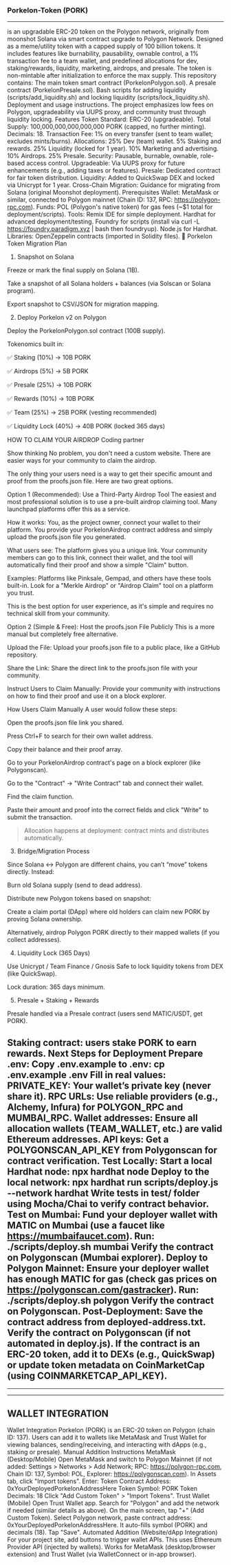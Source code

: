 ### Porkelon-Token (PORK) ###
-------------------------
is an upgradable ERC-20 token on the Polygon network, originally from moonshot Solana via smart contract upgrade to Polygon Network. Designed as a meme/utility token with a capped supply of 100 billion tokens. It includes features like burnability, pausability, ownable control, a 1% transaction fee to a team wallet, and predefined allocations for dev, staking/rewards, liquidity, marketing, airdrops, and presale. 
The token is non-mintable after initialization to enforce the max supply.
This repository contains:
The main token smart contract (PorkelonPolygon.sol).
A presale contract (PorkelonPresale.sol).
Bash scripts for adding liquidity (scripts/add_liquidity.sh) and locking liquidity (scripts/lock_liquidity.sh).
Deployment and usage instructions.
The project emphasizes low fees on Polygon, upgradeability via UUPS proxy, and community trust through liquidity locking.
Features
Token Standard: ERC-20 (upgradeable).
Total Supply: 100,000,000,000,000,000 PORK (capped, no further minting).
Decimals: 18.
Transaction Fee: 1% on every transfer (sent to team wallet; excludes mints/burns).
Allocations:
25% Dev (team) wallet.
5% Staking and rewards.
25% Liquidity (locked for 1 year).
10% Marketing and advertising.
10% Airdrops.
25% Presale.
Security: Pausable, burnable, ownable, role-based access control.
Upgradeable: Via UUPS proxy for future enhancements (e.g., adding taxes or features).
Presale: Dedicated contract for fair token distribution.
Liquidity: Added to QuickSwap DEX and locked via Unicrypt for 1 year.
Cross-Chain Migration: Guidance for migrating from Solana (original Moonshot deployment).
Prerequisites
Wallet: MetaMask or similar, connected to Polygon mainnet (Chain ID: 137, RPC: https://polygon-rpc.com).
Funds: POL (Polygon's native token) for gas fees (~$1 total for deployment/scripts).
Tools:
Remix IDE for simple deployment.
Hardhat for advanced deployment/testing.
Foundry for scripts (install via curl -L https://foundry.paradigm.xyz | bash then foundryup).
Node.js for Hardhat.
Libraries: OpenZeppelin contracts (imported in Solidity files).
🔄 Porkelon Token Migration Plan

1. Snapshot on Solana

Freeze or mark the final supply on Solana (1B).

Take a snapshot of all Solana holders + balances (via Solscan or Solana program).

Export snapshot to CSV/JSON for migration mapping.


2. Deploy Porkelon v2 on Polygon

Deploy the PorkelonPolygon.sol contract (100B supply).

Tokenomics built in:

✅ Staking (10%) → 10B PORK

✅ Airdrops (5%) → 5B PORK

✅ Presale (25%) → 10B PORK

✅ Rewards (10%) → 10B PORK

✅ Team (25%) → 25B PORK (vesting recommended)

✅ Liquidity Lock (40%) → 40B PORK (locked 365 days)


HOW TO CLAIM YOUR AIRDROP Coding partner

Show thinking
No problem, you don't need a custom website. There are easier ways for your community to claim the airdrop.

The only thing your users need is a way to get their specific amount and proof from the proofs.json file. Here are two great options.

Option 1 (Recommended): Use a Third-Party Airdrop Tool
The easiest and most professional solution is to use a pre-built airdrop claiming tool. Many launchpad platforms offer this as a service.

How it works: You, as the project owner, connect your wallet to their platform. You provide your PorkelonAirdrop contract address and simply upload the proofs.json file you generated.

What users see: The platform gives you a unique link. Your community members can go to this link, connect their wallet, and the tool will automatically find their proof and show a simple "Claim" button.

Examples: Platforms like Pinksale, Gempad, and others have these tools built-in. Look for a "Merkle Airdrop" or "Airdrop Claim" tool on a platform you trust.

This is the best option for user experience, as it's simple and requires no technical skill from your community.

Option 2 (Simple & Free): Host the proofs.json File Publicly
This is a more manual but completely free alternative.

Upload the File: Upload your proofs.json file to a public place, like a GitHub repository.

Share the Link: Share the direct link to the proofs.json file with your community.

Instruct Users to Claim Manually: Provide your community with instructions on how to find their proof and use it on a block explorer.

How Users Claim Manually
A user would follow these steps:

Open the proofs.json file link you shared.

Press Ctrl+F to search for their own wallet address.

Copy their balance and their proof array.

Go to your PorkelonAirdrop contract's page on a block explorer (like Polygonscan).

Go to the "Contract" -> "Write Contract" tab and connect their wallet.

Find the claim function.

Paste their amount and proof into the correct fields and click "Write" to submit the transaction.

> Allocation happens at deployment: contract mints and distributes automatically.



3. Bridge/Migration Process

Since Solana ↔ Polygon are different chains, you can’t “move” tokens directly. Instead:

Burn old Solana supply (send to dead address).

Distribute new Polygon tokens based on snapshot:

Create a claim portal (DApp) where old holders can claim new PORK by proving Solana ownership.

Alternatively, airdrop Polygon PORK directly to their mapped wallets (if you collect addresses).



4. Liquidity Lock (365 Days)

Use Unicrypt / Team Finance / Gnosis Safe to lock liquidity tokens from DEX (like QuickSwap).

Lock duration: 365 days minimum.


5. Presale + Staking + Rewards

Presale handled via a Presale contract (users send MATIC/USDT, get PORK).

Staking contract: users stake PORK to earn rewards.
Next Steps for Deployment
Prepare .env:
Copy .env.example to .env:
cp .env.example .env
Fill in real values:
PRIVATE_KEY: Your wallet’s private key (never share it).
RPC URLs: Use reliable providers (e.g., Alchemy, Infura) for POLYGON_RPC and MUMBAI_RPC.
Wallet addresses: Ensure all allocation wallets (TEAM_WALLET, etc.) are valid Ethereum addresses.
API keys: Get a POLYGONSCAN_API_KEY from Polygonscan for contract verification.
Test Locally:
Start a local Hardhat node:
npx hardhat node
Deploy to the local network:
npx hardhat run scripts/deploy.js --network hardhat
Write tests in test/ folder using Mocha/Chai to verify contract behavior.
Test on Mumbai:
Fund your deployer wallet with MATIC on Mumbai (use a faucet like https://mumbaifaucet.com).
Run:
./scripts/deploy.sh mumbai
Verify the contract on Polygonscan (Mumbai explorer).
Deploy to Polygon Mainnet:
Ensure your deployer wallet has enough MATIC for gas (check gas prices on https://polygonscan.com/gastracker).
Run:
./scripts/deploy.sh polygon
Verify the contract on Polygonscan.
Post-Deployment:
Save the contract address from deployed-address.txt.
Verify the contract on Polygonscan (if not automated in deploy.js).
If the contract is an ERC-20 token, add it to DEXs (e.g., QuickSwap) or update token metadata on CoinMarketCap (using COINMARKETCAP_API_KEY).
-----------------------------
---
------------------------------
WALLET INTEGRATION 
--------------------------
Wallet Integration
Porkelon (PORK) is an ERC-20 token on Polygon (chain ID: 137). Users can add it to wallets like MetaMask and Trust Wallet for viewing balances, sending/receiving, and interacting with dApps (e.g., staking or presale).
Manual Addition Instructions
MetaMask (Desktop/Mobile)
Open MetaMask and switch to Polygon Mainnet (if not added: Settings > Networks > Add Network; RPC: https://polygon-rpc.com, Chain ID: 137, Symbol: POL, Explorer: https://polygonscan.com).
In Assets tab, click "Import tokens".
Enter:
Token Contract Address: 0xYourDeployedPorkelonAddressHere
Token Symbol: PORK
Token Decimals: 18
Click "Add Custom Token" > "Import Tokens".
Trust Wallet (Mobile)
Open Trust Wallet app.
Search for "Polygon" and add the network if needed (similar details as above).
On the main screen, tap "+" (Add Custom Token).
Select Polygon network, paste contract address: 0xYourDeployedPorkelonAddressHere.
It auto-fills symbol (PORK) and decimals (18). Tap "Save".
Automated Addition (Website/dApp Integration)
For your project site, add buttons to trigger wallet APIs. This uses Ethereum Provider API (injected by wallets). Works for MetaMask (desktop/browser extension) and Trust Wallet (via WalletConnect or in-app browser).
